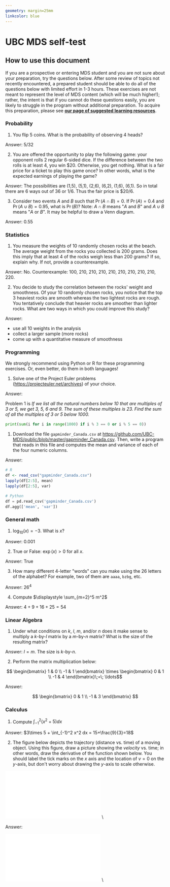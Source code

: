 ```yaml
---
geometry: margin=25mm
linkcolor: blue
---
```

# UBC MDS self-test

## How to use this document

If you are a prospective or entering MDS student and you are not sure about your preparation, try the
questions below. After some review of topics not recently encountered, a prepared student should be able to
do all of the questions below with limited effort in 1-3 hours. These exercises are not meant to represent the
level of MDS content (which will be much higher!); rather, the intent is that if you cannot do these questions
easily, you are likely to struggle in the program without additional preparation. To acquire this preparation,
please see [**our page of suggested learning resources**](https://ubc-mds.github.io/resources_pages/learning_resources/).

### Probability

1. You flip 5 coins. What is the probability of observing 4 heads?

Answer: $5/32$

2. You are offered the opportunity to play the following game: your opponent rolls 2 regular 6-sided dice. If the difference between the two rolls is at least 4, you win \$20. Otherwise, you get nothing. What is a fair price for a ticket to play this game once? In other words, what is the expected earnings of playing the game?

Answer: The possibilities are (1,5), (5,1), (2,6), (6,2), (1,6), (6,1). So in total there are 6 ways out of 36 or $1/6$. Thus the fair price is \$$20/6$.

3. Consider two events $A$ and $B$ such that $\Pr(A \cap B)=0$. If $\Pr(A) = 0.4$ and $\Pr(A \cup B) = 0.95$, what is $\Pr(B)$? Note: $A \cap B$ means "$A$ and $B$" and $A \cup B$ means "$A$ or $B$". It may be helpful to draw a Venn diagram.

Answer: $0.55$

### Statistics

1. You measure the weights of 10 randomly chosen rocks at the beach. The average weight from the rocks you collected is 200 grams. Does this imply that at least 4 of the rocks weigh less than 200 grams? If so, explain why. If not, provide a counterexample.

Answer: No. Counterexample: 100, 210, 210, 210, 210, 210, 210, 210, 210, 220.

2. You decide to study the correlation between the rocks' weight and smoothness. Of your 10 randomly chosen rocks, you notice that the top 3 heaviest rocks are smooth whereas the two lightest rocks are rough. You tentatively conclude that heavier rocks are smoother than lighter rocks. What are two ways in which you could improve this study?

Answer:

 - use all 10 weights in the analysis
 - collect a larger sample (more rocks)
 - come up with a quantitative measure of smoothness

<!-- end answer -->

### Programming

We strongly recommend using Python or R for these programming exercises. Or, even better, do them in both languages!

1. Solve one of the Project Euler problems (https://projecteuler.net/archives) of your choice.

Answer:

Problem 1 is 
_If we list all the natural numbers below 10 that are multiples of 3 or 5, we get 3, 5, 6 and 9. The sum of these multiples is 23. Find the sum of all the multiples of 3 or 5 below 1000._

```python
print(sum(i for i in range(1000) if i % 3 == 0 or i % 5 == 0))
```

<!-- end answer -->

1. Download the file `gapminder_Canada.csv` at https://github.com/UBC-MDS/public/blob/master/gapminder_Canada.csv. Then, write a program that reads in this file and computes the mean and variance of each of the four numeric columns. 

Answer:

```r
# R
df <- read_csv("gapminder_Canada.csv")
lapply(df[2:5], mean)
lapply(df[2:5], var)
```

```python
# Python
df = pd.read_csv('gapminder_Canada.csv')
df.agg(['mean', 'var'])
```

<!-- end answer -->

### General math

1. $\log_{10}(x) = -3$. What is $x$? 

Answer: $0.001$

2. True or False: $\exp(x) > 0$ for all $x$.

Answer: True

3. How many different 4-letter "words" can you make using the 26 letters of the alphabet? For example, two of them are `aaaa`, `bzbg`, etc.

Answer: $26^4$

4. Compute $\displaystyle \sum_{m=2}^5 m^2$

Answer: $4+9+16+25=54$

### Linear Algebra

1. Under what conditions on $k$, $l$, $m$, and/or $n$ does it make sense to multiply a $k$-by-$l$ matrix by a $m$-by-$n$ matrix? What is the size of the resulting matrix?

Answer: $l=m$. The size is $k$-by-$n$.

2. Perform the matrix multiplication below:

$$ \begin{bmatrix} 
1 & 0 \\ 
-1 & 1 
\end{bmatrix} \times
\begin{bmatrix} 
0 & 1 \\ 
-1 & 4 
\end{bmatrix}\;=\; \ldots$$

Answer:

$$ \begin{bmatrix} 
0 & 1 \\ 
-1 & 3 
\end{bmatrix} $$

<!-- end answer -->

### Calculus

1. Compute $\int_{-1}^2 \left( x^2 + 5 \right) dx$

Answer: $3\times 5 + \int_{-1}^2 x^2  dx = 15+\frac{9}{3}=18$

2. The figure below depicts the trajectory (distance vs. time) of a moving object. Using this figure, draw a picture showing the _velocity_ vs. time; in other words, draw the derivative of the function shown below. You should label the tick marks on the $x$ axis and the location of $v=0$ on the $y$-axis, but don't worry about drawing the $y$-axis to scale otherwise.

![distance vs. time](calcQ.pdf)
\ 

Answer:

![velocity vs. time](calcA.pdf)
\ 

<!-- end answer -->
